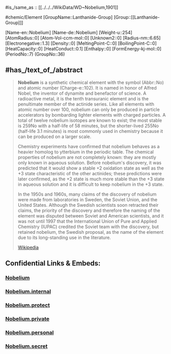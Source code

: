 ﻿---
type: Element
SpocWebEntityId: 21997
has_id_wikidata: Q1901
different_from: '[[_Standards/WikiData/WD~Nobel,224138]]'
part_of:
- "[[_Standards/WikiData/WD~period 7,244979]]"
- '[[_Standards/WikiData/WD~actinide,19577]]'
instance_of:
- "[[_Standards/WikiData/WD~synthetic element,755992]]"
- "[[_Standards/WikiData/WD~chemical element,11344]]"
described_by_source: "[[_Standards/WikiData/WD~Armenian Soviet Encyclopedia,2657718]]"
topic_s_main_template: "[[_Standards/WikiData/WD~Template_Infobox nobelium,8085379]]"
maintained_by_WikiProject: "[[_Standards/WikiData/WD~WikiProject Elements,11165030]]"
permanent_duplicated_item: '[[_Standards/WikiData/WD~Q65411346,65411346]]'
UMLS_CUI: C0028237
named_after: "[[_Standards/WikiData/WD~Alfred Nobel,23810]]"
electronegativity: 1.3
atomic_number: 102
discoverer_or_inventor: "[[_Standards/WikiData/WD~Glenn T. Seaborg,48973]]"
PubChem_CID: 24822
OmegaWiki_Defined_Meaning: 339858
chemical_formula: No
element_symbol: No
time_of_discovery_or_invention: "1958"
schematic: "http://commons.wikimedia.org/wiki/Special:FilePath/Electron%20shell%20102%20Nobelium.svg"
pronunciation_audio: "http://commons.wikimedia.org/wiki/Special:FilePath/LL-Q150%20%28fra%29-Guilhelma-nob%C3%A9lium.wav"
canonical_SMILES: '[No]'
CAS_Registry_Number: 10028-14-5
UNII: 2ZRJ207R3E
MeSH_tree_code:
- D01.268.271.100.575
- D01.268.556.620
- D01.496.749.305.100.575
- D01.552.020.659
- D01.552.544.620
DSSTOX_compound_identifier: DTXCID8065585
InChI: InChI=1S/No
Commons_gallery: Nobelium
Commons_category: Nobelium
InChIKey: ORQBXQOJMQIAOY-UHFFFAOYSA-N
Unicode_character: 鍩
---

#is_/same_as :: [[../../../WikiData/WD~Nobelium,1901]] 


#chemic/Element 
[GroupName::Lanthanide-Group]
[Group::[[Lanthanide-Group]]]


[Name-en::Nobelium]
[Name-de::Nobelium]
[Weight-u::254]
[AtomRadius::0]
[Atom-Vol-ccm-mol::0]
[Unknown2::0]
[Radius-nm::6.65]
[Electronegative::1.3]
[Density::0]
[MeltingPoint-C::0]
[BoilingPoint-C::0]
[HeatCapacity::0]
[HeatConduct::0.1]
[Enthalpy::0]
[FormEnergy-kj-mol::0]
(PeriodNo::7)
(GroupNo::36)


## #has_/text_of_/abstract 


> **Nobelium** is a synthetic chemical element with the symbol (Abbr::No) and atomic number (Charge-e::102). It is named in honor of Alfred Nobel, the inventor of dynamite and benefactor of science. A radioactive metal, it is the tenth transuranic element and is the penultimate member of the actinide series. Like all elements with atomic number over 100, nobelium can only be produced in particle accelerators by bombarding lighter elements with charged particles. A total of twelve nobelium isotopes are known to exist; the most stable is 259No with a half-life of 58 minutes, but the shorter-lived 255No (half-life 3.1 minutes) is most commonly used in chemistry because it can be produced on a larger scale.
>
> Chemistry experiments have confirmed that nobelium behaves as a heavier homolog to ytterbium in the periodic table. The chemical properties of nobelium are not completely known: they are mostly only known in aqueous solution. Before nobelium's discovery, it was predicted that it would show a stable +2 oxidation state as well as the +3 state characteristic of the other actinides; these predictions were later confirmed, as the +2 state is much more stable than the +3 state in aqueous solution and it is difficult to keep nobelium in the +3 state.
>
> In the 1950s and 1960s, many claims of the discovery of nobelium were made from laboratories in Sweden, the Soviet Union, and the United States. Although the Swedish scientists soon retracted their claims, the priority of the discovery and therefore the naming of the element was disputed between Soviet and American scientists, and it was not until 1997 that the International Union of Pure and Applied Chemistry (IUPAC) credited the Soviet team with the discovery, but retained nobelium, the Swedish proposal, as the name of the element due to its long-standing use in the literature.
>
> [Wikipedia](https://en.wikipedia.org/wiki/Nobelium)

## Confidential Links & Embeds: 

### [Nobelium](/_public/chemic/chemic~Elements/Lanthanide-Group/Nobelium.md) 

### [Nobelium.internal](/_internal/chemic/chemic~Elements/Lanthanide-Group/Nobelium.internal.md) 

### [Nobelium.protect](/_protect/chemic/chemic~Elements/Lanthanide-Group/Nobelium.protect.md) 

### [Nobelium.private](/_private/chemic/chemic~Elements/Lanthanide-Group/Nobelium.private.md) 

### [Nobelium.personal](/_personal/chemic/chemic~Elements/Lanthanide-Group/Nobelium.personal.md) 

### [Nobelium.secret](/_secret/chemic/chemic~Elements/Lanthanide-Group/Nobelium.secret.md) 
